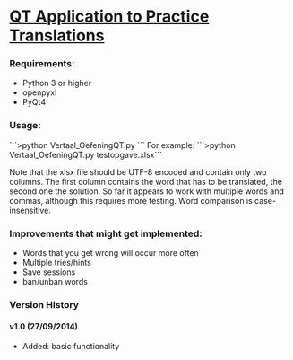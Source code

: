 <h1><u>QT Application to Practice Translations</u></h1>

<h3>Requirements:</h3>   
<ul><li>Python 3 or higher  
<li>openpyxl  
<li>PyQt4</li></ul>
  
<h3>Usage: </h3>    
```>python Vertaal_OefeningQT.py <excel file with words and translations.xlsx>```  
For example:  
```>python Vertaal_OefeningQT.py testopgave.xlsx```  

<p>Note that the xlsx file should be UTF-8 encoded and contain only two columns. 
The first column contains the word that has to be translated, the second one the solution.
So far it appears to work with multiple words and commas, although this requires more testing. 
Word comparison is case-insensitive. 
</p>


<h3>Improvements that might get implemented:  </h3>   
<ul><li>Words that you get wrong will occur more often  </li>
<li>Multiple tries/hints </li> 
<li>Save sessions  </li>
<li>ban/unban words  </li></ul>

<h3> Version History </h3>
<h4>v1.0 (27/09/2014)</h4> 
<ul><li>Added: basic functionality</li></ul>